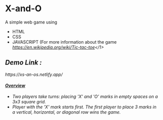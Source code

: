 # X-and-O

A simple web game using 
* HTML
* CSS
* JAVASCRIPT
(For more information about the game <i><link>https://en.wikipedia.org/wiki/Tic-tac-toe</link></1>

<h2>Demo Link :</h2>
https://xs-an-os.netlify.app/

<u><h4>Overview</h4></u>
* Two players take turns: placing 'X' and 'O' marks in empty spaces on a 3x3 square grid.
* Player with the 'X' mark starts first. The first player to place 3 marks in a vertical, horizontal, or diagonal row wins the game.
